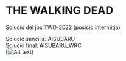 # THE WALKING DEAD
Solució del joc TWD-2022 (posicio intermitja)  
  
Solució sencilla: AISUBARU  
Solució final: AISUBARU_WRC  
[![Alt text](https://www.google.com/url?sa=i&url=https%3A%2F%2Fspanish.fansshare.com%2Fgallery%2Fphotos%2F17909619%2Fsubaru-impreza-rally-wallpaper-wallpaper-subaru-wrx%2F&psig=AOvVaw1u-X52NOboJQNOFl_FAVSb&ust=1678996014267000&source=images&cd=vfe&ved=0CBAQjRxqFwoTCMDBndrZ3v0CFQAAAAAdAAAAABAl)] 
